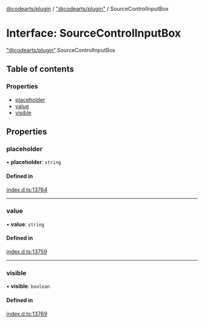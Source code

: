 [@codearts/plugin](../README.md) / ["@codearts/plugin"](../modules/_codearts_plugin_.md) / SourceControlInputBox

# Interface: SourceControlInputBox

["@codearts/plugin"](../modules/_codearts_plugin_.md).SourceControlInputBox

## Table of contents

### Properties

- [placeholder](codearts_plugin_.SourceControlInputBox.md#placeholder)
- [value](codearts_plugin_.SourceControlInputBox.md#value)
- [visible](codearts_plugin_.SourceControlInputBox.md#visible)

## Properties

### placeholder

• **placeholder**: `string`

#### Defined in

[index.d.ts:13764](https://github.com/huaweicloud/cloudide-plugin-api/blob/b58031b/index.d.ts#L13764)

___

### value

• **value**: `string`

#### Defined in

[index.d.ts:13759](https://github.com/huaweicloud/cloudide-plugin-api/blob/b58031b/index.d.ts#L13759)

___

### visible

• **visible**: `boolean`

#### Defined in

[index.d.ts:13769](https://github.com/huaweicloud/cloudide-plugin-api/blob/b58031b/index.d.ts#L13769)

